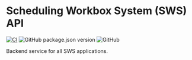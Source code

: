 # Scheduling Workbox System (SWS) API

[![CI](https://github.com/sws2apps/sws2apps-api/actions/workflows/ci.yml/badge.svg)](https://github.com/sws2apps/sws2apps-api/actions/workflows/ci.yml)
![GitHub package.json version](https://img.shields.io/github/package-json/v/sws2apps/sws2apps-api?style=plastic)
![GitHub](https://img.shields.io/github/license/sws2apps/sws2apps-api?style=plastic)

Backend service for all SWS applications.
